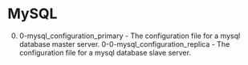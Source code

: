 # MySQL

0. 0-mysql_configuration_primary - The configuration file for a mysql database master server.
   0-0-mysql_configuration_replica - The configuration file for a mysql database slave server.
